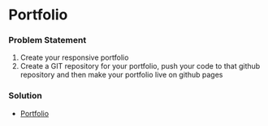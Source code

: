 # Portfolio

### Problem Statement
1. Create your responsive portfolio
2. Create a GIT repository for your portfolio, push your code to that github repository and then make your portfolio live on github pages

### Solution
* [Portfolio](https://mj1992.github.io/)
